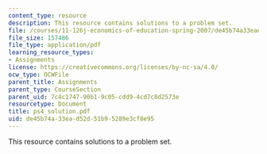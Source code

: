 ```yaml
---
content_type: resource
description: This resource contains solutions to a problem set.
file: /courses/11-126j-economics-of-education-spring-2007/de45b74a33ead52d51b95289e3cf8e95_ps4_solution.pdf
file_size: 157486
file_type: application/pdf
learning_resource_types:
- Assignments
license: https://creativecommons.org/licenses/by-nc-sa/4.0/
ocw_type: OCWFile
parent_title: Assignments
parent_type: CourseSection
parent_uid: 7c4c1747-90b1-9c05-cdd9-4cd7c8d2573e
resourcetype: Document
title: ps4_solution.pdf
uid: de45b74a-33ea-d52d-51b9-5289e3cf8e95
---
```

This resource contains solutions to a problem set.
